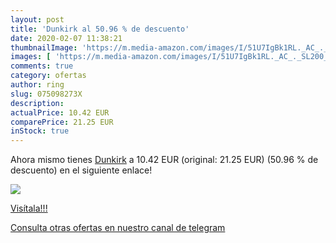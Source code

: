```yaml
---
layout: post
title: 'Dunkirk al 50.96 % de descuento'
date: 2020-02-07 11:38:21
thumbnailImage: 'https://m.media-amazon.com/images/I/51U7IgBk1RL._AC_._SL200_.jpg'
images: [ 'https://m.media-amazon.com/images/I/51U7IgBk1RL._AC_._SL200_.jpg' ]
comments: true
category: ofertas
author: ring
slug: 075098273X
description:
actualPrice: 10.42 EUR
comparePrice: 21.25 EUR
inStock: true
---
```


Ahora mismo tienes [Dunkirk](https://www.amazon.com/dp/075098273X/?tag=redken08-20) a 10.42 EUR (original: 21.25 EUR) (50.96 %  de descuento) en el siguiente enlace!

[![](https://m.media-amazon.com/images/I/51U7IgBk1RL._AC_._SL200_.jpg)](https://www.amazon.com/dp/075098273X/?tag=redken08-20)

[Visítala!!!](https://www.amazon.com/dp/075098273X/?tag=redken08-20)

[Consulta otras ofertas en nuestro canal de telegram](https://t.me/s/ofertas25)
